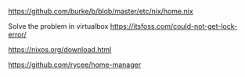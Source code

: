 

https://github.com/burke/b/blob/master/etc/nix/home.nix

Solve the problem in virtualbox 
https://itsfoss.com/could-not-get-lock-error/


https://nixos.org/download.html

https://github.com/rycee/home-manager

